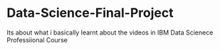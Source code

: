 # Data-Science-Final-Project
Its about what i basically learnt about the videos  in IBM Data Scienece Professiional  Course

